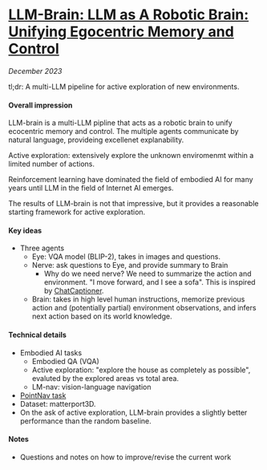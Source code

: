 # [LLM-Brain: LLM as A Robotic Brain: Unifying Egocentric Memory and Control](https://arxiv.org/abs/2304.09349)

_December 2023_

tl;dr: A multi-LLM pipeline for active exploration of new environments.

#### Overall impression
LLM-brain is a multi-LLM pipline that acts as a robotic brain to unify ecocentric memory and control. The multiple agents communicate by natural language, provideing excellenet explanability.

Active exploration: extensively explore the unknown enviromenmt within a limited number of actions.

Reinforcement learning have dominated the field of embodied AI for many years until LLM in the field of Internet AI emerges. 

The results of LLM-brain is not that impressive, but it provides a reasonable starting framework for active exploration.

#### Key ideas
- Three agents
	- Eye: VQA model (BLIP-2), takes in images and questions. 
	- Nerve: ask questions to Eye, and provide summary to Brain
		- Why do we need nerve? We need to summarize the action and environment. "I move forward, and I see a sofa". This is inspired by [ChatCaptioner](chat_captioner.md).
	- Brain: takes in high level human instructions, memorize previous action and (potentially partial) environment observations, and infers next action based on its world knowledge.

#### Technical details
- Embodied AI tasks
	- Embodied QA (VQA)
	- Active exploration: "explore the house as completely as possible", evaluted by the explored areas vs total area.
	- LM-nav: vision-language navigation
- [PointNav task](https://aihabitat.org/challenge/2021/)
- Dataset: matterport3D.
- On the ask of active exploration, LLM-brain provides a slightly better performance than the random baseline.

#### Notes
- Questions and notes on how to improve/revise the current work
